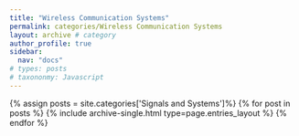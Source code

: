 ```yaml
---
title: "Wireless Communication Systems"
permalink: categories/Wireless Communication Systems
layout: archive # category
author_profile: true
sidebar:
  nav: "docs"
# types: posts
# taxononmy: Javascript
---
```


{% assign posts = site.categories['Signals and Systems']%}
{% for post in posts %}
  {% include archive-single.html type=page.entries_layout %}
{% endfor %}
